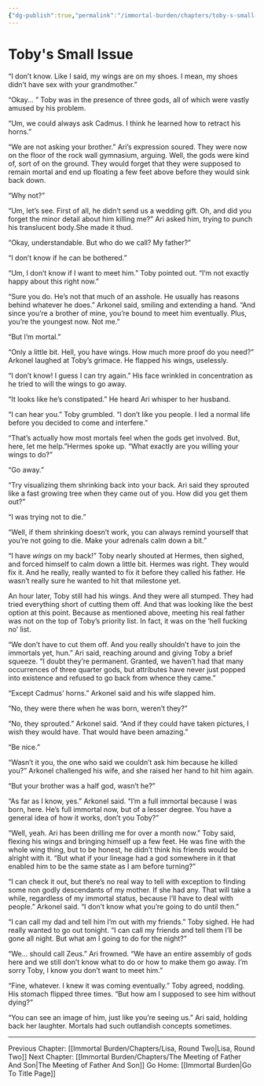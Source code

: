 ```yaml
---
{"dg-publish":true,"permalink":"/immortal-burden/chapters/toby-s-small-issue/"}
---
```


# Toby's Small Issue
“I don’t know. Like I said, my wings are on my shoes. I mean, my shoes didn’t have sex with your grandmother.”

“Okay... ” Toby was in the presence of three gods, all of which were vastly amused by his problem.

“Um, we could always ask Cadmus. I think he learned how to retract his horns.”

“We are not asking your brother.” Ari’s expression soured. They were now on the floor of the rock wall gymnasium, arguing. Well, the gods were kind of, sort of on the ground. They would forget that they were supposed to remain mortal and end up floating a few feet above before they would sink back down.

“Why not?”

“Um, let’s see. First of all, he didn’t send us a wedding gift. Oh, and did you forget the minor detail about him killing me?” Ari asked him, trying to punch his translucent body.She made it thud.

“Okay, understandable. But who do we call? My father?”

“I don’t know if he can be bothered.”

“Um, I don’t know if I want to meet him.” Toby pointed out. “I’m not exactly happy about this right now.”

“Sure you do. He’s not that much of an asshole. He usually has reasons behind whatever he does.” Arkonel said, smiling and extending a hand. “And since you’re a brother of mine, you’re bound to meet him eventually. Plus, you’re the youngest now. Not me.”

“But I’m mortal.”

“Only a little bit. Hell, you have wings. How much more proof do you need?” Arkonel laughed at Toby’s grimace. He flapped his wings, uselessly.

“I don’t know! I guess I can try again.” His face wrinkled in concentration as he tried to will the wings to go away.

“It looks like he’s constipated.” He heard Ari whisper to her husband.

“I can hear you.” Toby grumbled. “I don’t like you people. I led a normal life before you decided to come and interfere.”

“That’s actually how most mortals feel when the gods get involved. But, here, let me help.”Hermes spoke up. “What exactly are you willing your wings to do?”

“Go away.”

“Try visualizing them shrinking back into your back. Ari said they sprouted like a fast growing tree when they came out of you. How did you get them out?”

“I was trying not to die.”

“Well, if them shrinking doesn’t work, you can always remind yourself that you’re not going to die. Make your adrenals calm down a bit.”

“I have _wings_ on my back!” Toby nearly shouted at Hermes, then sighed, and forced himself to calm down a little bit. Hermes was right. They would fix it. And he really, really wanted to fix it before they called his father. He wasn’t really sure he wanted to hit that milestone yet.

  

An hour later, Toby still had his wings. And they were all stumped. They had tried everything short of cutting them off. And that was looking like the best option at this point. Because as mentioned above, meeting his real father was not on the top of Toby’s priority list. In fact, it was on the ‘hell fucking no’ list.

“We don’t have to cut them off. And you really shouldn’t have to join the immortals yet, hun.” Ari said, reaching around and giving Toby a brief squeeze. “I doubt they’re permanent. Granted, we haven’t had that many occurrences of three quarter gods, but attributes have never just popped into existence and refused to go back from whence they came.”

“Except Cadmus’ horns.” Arkonel said and his wife slapped him.

“No, they were there when he was born, weren’t they?”

“No, they sprouted.” Arkonel said. “And if they could have taken pictures, I wish they would have. That would have been amazing.”

“Be nice.”

“Wasn’t it you, the one who said we couldn’t ask him because he killed you?” Arkonel challenged his wife, and she raised her hand to hit him again.

“But your brother was a half god, wasn’t he?”

“As far as I know, yes.” Arkonel said. “I’m a full immortal because I was born, here. He’s full immortal now, but of a lesser degree. You have a general idea of how it works, don’t you Toby?”

“Well, yeah. Ari has been drilling me for over a month now.” Toby said, flexing his wings and bringing himself up a few feet. He was fine with the whole wing thing, but to be honest, he didn’t think his friends would be alright with it. “But what if your lineage had a god somewhere in it that enabled him to be the same state as I am before turning?”

“I can check it out, but there’s no real way to tell with exception to finding some non godly descendants of my mother. If she had any. That will take a while, regardless of my immortal status, because I’ll have to deal with people.” Arkonel said. “I don’t know what you’re going to do until then.”

“I can call my dad and tell him I’m out with my friends.” Toby sighed. He had really wanted to go out tonight. “I can call my friends and tell them I’ll be gone all night. But what am I going to do for the night?”

“We... should call Zeus.” Ari frowned. “We have an entire assembly of gods here and we still don’t know what to do or how to make them go away. I’m sorry Toby, I know you don’t want to meet him.”

“Fine, whatever. I knew it was coming eventually.” Toby agreed, nodding. His stomach flipped three times. “But how am I supposed to see him without dying?”

“You can see an image of him, just like you’re seeing us.” Ari said, holding back her laughter. Mortals had such outlandish concepts sometimes.


---
Previous Chapter: [[Immortal Burden/Chapters/Lisa, Round Two\|Lisa, Round Two]]
Next Chapter: [[Immortal Burden/Chapters/The Meeting of Father And Son\|The Meeting of Father And Son]]
Go Home: [[Immortal Burden\|Go To Title Page]]
  